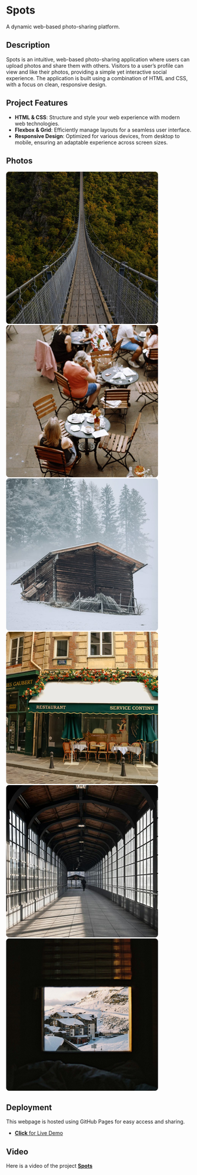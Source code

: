 # **Spots**

A dynamic web-based photo-sharing platform.

## **Description**

Spots is an intuitive, web-based photo-sharing application where users can upload photos and share them with others. Visitors to a user’s profile can view and like their photos, providing a simple yet interactive social experience. The application is built using a combination of HTML and CSS, with a focus on clean, responsive design.

## **Project Features**

- **HTML & CSS**: Structure and style your web experience with modern web technologies.
- **Flexbox & Grid**: Efficiently manage layouts for a seamless user interface.
- **Responsive Design**: Optimized for various devices, from desktop to mobile, ensuring an adaptable experience across screen sizes.

## **Photos**

![Van Thorens](./images/demo/bridge.png)
![Van Thorens](./images/demo/cafe.png)
![Van Thorens](./images/demo/house.png)
![Van Thorens](./images/demo/Restaurant.png)
![Van Thorens](./images/demo/tunnel.png)
![Van Thorens](./images/demo/Van%20Thorens.png)

## **Deployment**

This webpage is hosted using GitHub Pages for easy access and sharing.

- [**Click** for Live Demo](https://dpersaud92.github.io/se_project_spots/)

## **Video**

Here is a video of the project [**Spots**](https://drive.google.com/file/d/1nMPaKTU9-SSFOlTvIeGL18hLl8jmNwtU/view?usp=sharing)

